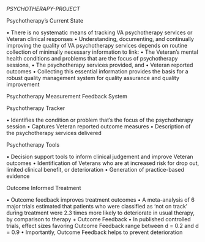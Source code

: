 *PSYCHOTHERAPY-PROJECT*

Psychotherapy’s Current State

•	There is no systematic means of tracking VA psychotherapy services or Veteran clinical responses
•	Understanding, documenting, and continually improving the quality of VA  psychotherapy services depends on routine collection of           minimally necessary information to link:
•	The Veteran’s mental health conditions and problems that are the focus of psychotherapy sessions,
•	The psychotherapy services provided, and
•	Veteran reported outcomes
•	Collecting this essential information provides the basis for a robust quality management system for quality assurance and quality         improvement 

Psychotherapy Measurement Feedback System  

Psychotherapy Tracker 

•	Identifies the condition or problem that’s the focus of the psychotherapy session
•	Captures Veteran reported outcome measures
•	Description of the psychotherapy services delivered

Psychotherapy Tools

•	Decision support tools to inform clinical judgement and improve Veteran outcomes
•	Identification of Veterans who are at increased risk for drop out, limited clinical benefit, or deterioration
•	Generation of practice-based evidence

Outcome Informed Treatment

•	Outcome feedback improves treatment outcomes
•	A meta-analysis of 6 major trials estimated that patients who were classified as ‘not on track’ during treatment were 2.3 times more       likely to deteriorate in usual therapy, by comparison to therapy + Outcome Feedback
•	In published controlled trials, effect sizes favoring Outcome Feedback range between d = 0.2 and d = 0.9
•	Importantly, Outcome Feedback helps to prevent deterioration 
